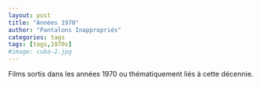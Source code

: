 ```yaml
---
layout: post
title: "Années 1970"
author: "Pantalons Inappropriés"
categories: tags
tags: [tags,1970s]
#image: cuba-2.jpg
---
```


Films sortis dans les années 1970 ou thématiquement liés à cette décennie.
